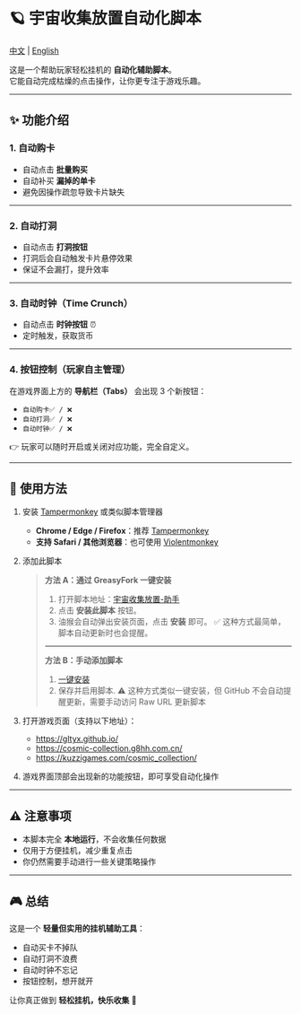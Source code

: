 # 🪐 宇宙收集放置自动化脚本  

[中文](README.md) | [English](README_en.md)

这是一个帮助玩家轻松挂机的 **自动化辅助脚本**。  
它能自动完成枯燥的点击操作，让你更专注于游戏乐趣。  

---

## ✨ 功能介绍  

### 1. 自动购卡  

- 自动点击 **批量购买**  
- 自动补买 **漏掉的单卡**  
- 避免因操作疏忽导致卡片缺失  

---

### 2. 自动打洞  

- 自动点击 **打洞按钮**  
- 打洞后会自动触发卡片悬停效果  
- 保证不会漏打，提升效率  

---

### 3. 自动时钟（Time Crunch）  

- 自动点击 **时钟按钮** ⏰  
- 定时触发，获取货币

---

### 4. 按钮控制（玩家自主管理）  

在游戏界面上方的 **导航栏（Tabs）** 会出现 3 个新按钮：  

- `自动购卡✅ / ❌`  
- `自动打洞✅ / ❌`  
- `自动时钟✅ / ❌`  

👉 玩家可以随时开启或关闭对应功能，完全自定义。  

---

## 🚀 使用方法  

1. 安装 [Tampermonkey](https://www.tampermonkey.net/) 或类似脚本管理器  

   - **Chrome / Edge / Firefox**：推荐 [Tampermonkey](https://www.tampermonkey.net/)  
   - **支持 Safari / 其他浏览器**：也可使用 [Violentmonkey](https://violentmonkey.github.io/)  

2. 添加此脚本  

   > **方法 A：通过 GreasyFork 一键安装**
   >1. 打开脚本地址：[宇宙收集放置-助手](https://greasyfork.org/zh-CN/scripts/548118-%E5%AE%87%E5%AE%99%E6%94%B6%E9%9B%86%E6%94%BE%E7%BD%AE-%E5%8A%A9%E6%89%8B)
   >2. 点击 **安装此脚本** 按钮。
   >3. 油猴会自动弹出安装页面，点击 **安装** 即可。
   > ✅ 这种方式最简单，脚本自动更新时也会提醒。
   >---
   > **方法 B：手动添加脚本**
   >1. [一键安装](https://github.com/LemonNoCry/games-scripts/raw/refs/heads/main/idle-games/CosmicCollection/CosmicCollectionScript.user.js)
   >2. 保存并启用脚本.
   > ⚠️ 这种方式类似一键安装，但 GitHub 不会自动提醒更新，需要手动访问 Raw URL 更新脚本

3. 打开游戏页面（支持以下地址）：  
   - <https://gltyx.github.io/>  
   - <https://cosmic-collection.g8hh.com.cn/>  
   - <https://kuzzigames.com/cosmic_collection/>  
4. 游戏界面顶部会出现新的功能按钮，即可享受自动化操作  

---

## ⚠️ 注意事项  

- 本脚本完全 **本地运行**，不会收集任何数据  
- 仅用于方便挂机，减少重复点击  
- 你仍然需要手动进行一些关键策略操作  

---

## 🎮 总结  

这是一个 **轻量但实用的挂机辅助工具**：  

- 自动买卡不掉队  
- 自动打洞不浪费  
- 自动时钟不忘记  
- 按钮控制，想开就开  

让你真正做到 **轻松挂机，快乐收集** 🚀
